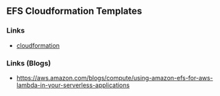 ## EFS Cloudformation Templates


### Links

- [cloudformation](https://docs.aws.amazon.com/ja_jp/AWSCloudFormation/latest/UserGuide/aws-resource-efs-filesystem.html)

### Links (Blogs)

- https://aws.amazon.com/blogs/compute/using-amazon-efs-for-aws-lambda-in-your-serverless-applications
